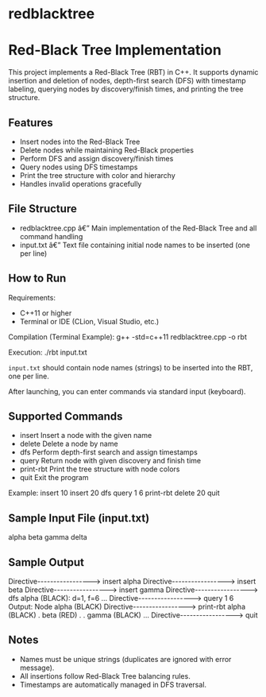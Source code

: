 # redblacktree


Red-Black Tree Implementation
=============================

This project implements a Red-Black Tree (RBT) in C++. It supports dynamic insertion and deletion of nodes, depth-first search (DFS) with timestamp labeling, querying nodes by discovery/finish times, and printing the tree structure.

Features
--------
- Insert nodes into the Red-Black Tree
- Delete nodes while maintaining Red-Black properties
- Perform DFS and assign discovery/finish times
- Query nodes using DFS timestamps
- Print the tree structure with color and hierarchy
- Handles invalid operations gracefully

File Structure
--------------
- redblacktree.cpp â€” Main implementation of the Red-Black Tree and all command handling
- input.txt â€” Text file containing initial node names to be inserted (one per line)

How to Run
----------
Requirements:
- C++11 or higher
- Terminal or IDE (CLion, Visual Studio, etc.)

Compilation (Terminal Example):
    g++ -std=c++11 redblacktree.cpp -o rbt

Execution:
    ./rbt input.txt

`input.txt` should contain node names (strings) to be inserted into the RBT, one per line.

After launching, you can enter commands via standard input (keyboard).

Supported Commands
------------------
- insert <name>           Insert a node with the given name
- delete <name>           Delete a node by name
- dfs                     Perform depth-first search and assign timestamps
- query <d> <f>           Return node with given discovery and finish time
- print-rbt               Print the tree structure with node colors
- quit                    Exit the program

Example:
    insert 10
    insert 20
    dfs
    query 1 6
    print-rbt
    delete 20
    quit

Sample Input File (input.txt)
-----------------------------
alpha
beta
gamma
delta

Sample Output
-------------
Directive-----------------> insert alpha
Directive-----------------> insert beta
Directive-----------------> insert gamma
Directive-----------------> dfs
alpha (BLACK): d=1, f=6
...
Directive-----------------> query 1 6
Output: Node alpha (BLACK)
Directive-----------------> print-rbt
alpha (BLACK)
. beta (RED)
. . gamma (BLACK)
...
Directive-----------------> quit

Notes
-----
- Names must be unique strings (duplicates are ignored with error message).
- All insertions follow Red-Black Tree balancing rules.
- Timestamps are automatically managed in DFS traversal.
